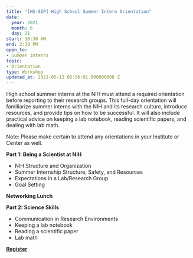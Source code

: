 ```yaml
---
title: "[HS-SIP] High School Summer Intern Orientation"
date:
  year: 2021
  month: 6
  day: 21
start: 10:30 AM
end: 2:30 PM
open_to:
- Summer Interns
topic:
- Orientation
type: Workshop
updated_at: 2021-05-13 05:56:01.000000000 Z
---
```

High school summer interns at the NIH must attend a required orientation
before reporting to their research groups. This full-day orientation
will familiarize summer interns with the NIH and its research culture,
introduce resources, and provide tips on how to be successful. It will
also include practical advice on keeping a lab notebook, reading
scientific papers, and dealing with lab math.

Note: Please make certain to attend any orientations in your Institute
or Center as well.

<strong>Part 1: Being a Scientist at NIH </strong>

* NIH Structure and Organization
* Summer Internship Structure, Safety, and Resources
* Expectations in a Lab/Research Group
* Goal Setting

**Networking Lunch**

<strong>Part 2: Science Skills </strong>

* Communication in Research Environments
* Keeping a lab notebook
* Reading a scientific paper
* Lab math

**[Register][1]**

 



[1]: https://nih.zoomgov.com/meeting/register/vJItduGtrz0vGi8QHSwNCdaOmpGBq-KwYr0

